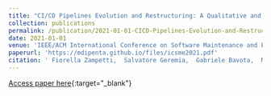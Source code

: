 ```yaml
---
title: "CI/CD Pipelines Evolution and Restructuring: A Qualitative and Quantitative Study"
collection: publications
permalink: /publication/2021-01-01-CICD-Pipelines-Evolution-and-Restructuring-A-Qualitative-and-Quantitative-Study
date: 2021-01-01
venue: 'IEEE/ACM International Conference on Software Maintenance and Evolution (ICSME 2021), Luxemburg, October 2021'
paperurl: 'https://mdipenta.github.io/files/icsme2021.pdf'
citation: ' Fiorella Zampetti,  Salvatore Geremia,  Gabriele Bavota,  Massimiliano Di Penta, &quot;CI/CD Pipelines Evolution and Restructuring: A Qualitative and Quantitative Study.&quot; IEEE/ACM International Conference on Software Maintenance and Evolution (ICSME 2021), Luxemburg, October 2021, 2021.'
---
```

[Access paper here](https://mdipenta.github.io/files/icsme2021.pdf){:target="_blank"}
